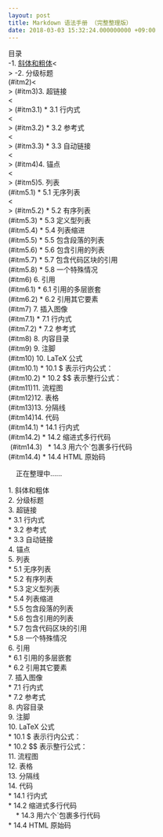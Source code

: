 ```yaml
---
layout: post
title: Markdown 语法手册 （完整整理版）
date: 2018-03-03 15:32:24.000000000 +09:00
---
```


目录<BR>
-1. [斜体和粗体](#itm1)<<BR>>
 -2. 分级标题<BR>(#itm2)<<BR>>
 (#itm3)3. 超链接<BR><<BR>>
 (#itm3.1) *  3.1 行内式<BR><<BR>>
  (#itm3.2)    * 3.2 参考式<BR><<BR>>
  (#itm3.3)    * 3.3 自动链接<BR><<BR>>
  (#itm4)4. 锚点<BR><<BR>>
  (#itm5)5. 列表<BR>
    (#itm5.1)  * 5.1 无序列表<BR><<BR>>
    (#itm5.2)  * 5.2 有序列表<BR>
    (#itm5.3)  * 5.3 定义型列表<BR>
    (#itm5.4)  * 5.4 列表缩进<BR>
     (#itm5.5) * 5.5 包含段落的列表<BR>
    (#itm5.6)  * 5.6 包含引用的列表<BR>
    (#itm5.7)  * 5.7 包含代码区块的引用<BR>
    (#itm5.8)  * 5.8 一个特殊情况<BR>
 (#itm6) 6. 引用<BR>
  (#itm6.1)    * 6.1 引用的多层嵌套<BR>
  (#itm6.2)    * 6.2 引用其它要素<BR>
 (#itm7) 7. 插入图像<BR>
   (#itm7.1)   * 7.1 行内式<BR>
  (#itm7.2)    * 7.2 参考式<BR>
 (#itm8) 8. 内容目录<BR>
 (#itm9) 9. 注脚<BR>
 (#itm10) 10. LaTeX 公式<BR>
  (#itm10.1)    * 10.1 $ 表示行内公式：<BR>
  (#itm10.2)    * 10.2 $$ 表示整行公式：<BR>
  (#itm11)11. 流程图<BR>
  (#itm12)12. 表格<BR>
  (#itm13)13. 分隔线<BR>
  (#itm14)14. 代码<BR>
  (#itm14.1)   * 14.1 行内式<BR>
  (#itm14.2)   * 14.2 缩进式多行代码<BR>
  (#itm14.3)   * 14.3 用六个\`包裹多行代码<BR>
  (#itm14.4)    * 14.4 HTML 原始码<BR>
     
     
正在整理中……


 <a id="#itm1">1. 斜体和粗体</a><BR>
 <a name="#2">2. 分级标题</a><BR>
 <a name="#3">3. 超链接</a><BR>
 <a name="#3.1"> *  3.1 行内式</a><BR>
  <a name="#3.2">    * 3.2 参考式</a><BR>
  <a name="#3.3">    * 3.3 自动链接</a><BR>
  <a name="#4">4. 锚点</a><BR>
  <a name="#5">5. 列表</a><BR>
    <a name="#5.1">  * 5.1 无序列表</a><BR>
    <a name="#5.2">  * 5.2 有序列表</a><BR>
    <a name="#5.3">  * 5.3 定义型列表</a><BR>
    <a name="#5.4">  * 5.4 列表缩进</a><BR>
     <a name="#5.5"> * 5.5 包含段落的列表</a><BR>
    <a name="#5.6">  * 5.6 包含引用的列表</a><BR>
    <a name="#5.7">  * 5.7 包含代码区块的引用</a><BR>
    <a name="#5.8">  * 5.8 一个特殊情况</a><BR>
 <a name="#6"> 6. 引用</a><BR>
  <a name="#6.1">    * 6.1 引用的多层嵌套</a><BR>
  <a name="#6.2">    * 6.2 引用其它要素</a><BR>
 <a name="#7"> 7. 插入图像</a><BR>
   <a name="#7.1">   * 7.1 行内式</a><BR>
  <a name="#7.2">    * 7.2 参考式</a><BR>
 <a name="#8"> 8. 内容目录</a><BR>
 <a name="#9"> 9. 注脚</a><BR>
 <a name="#10"> 10. LaTeX 公式</a><BR>
  <a name="#10.1">    * 10.1 $ 表示行内公式：</a><BR>
  <a name="#10.2">    * 10.2 $$ 表示整行公式：</a><BR>
  <a name="#11">11. 流程图</a><BR>
  <a name="#12">12. 表格</a><BR>
  <a name="#13">13. 分隔线</a><BR>
  <a name="#14">14. 代码</a><BR>
  <a name="#14.1">   * 14.1 行内式</a><BR>
  <a name="#14.2">   * 14.2 缩进式多行代码</a><BR>
  <a name="#14.3">   * 14.3 用六个\`包裹多行代码</a><BR>
  <a name="#14.4">    * 14.4 HTML 原始码</a><BR>


